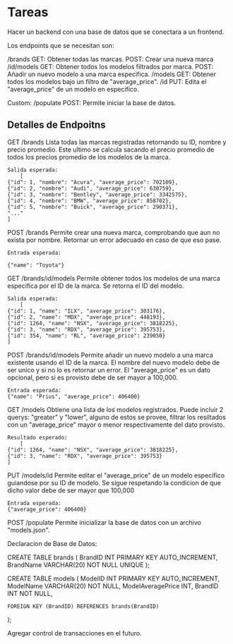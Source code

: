 # Tareas

Hacer un backend con una base de datos que se conectara a un frontend.

Los endpoints que se necesitan son:


/brands
    GET: Obtener todas las marcas.
    POST: Crear una nueva marca
    /id/models
        GET: Obtener todos los modelos filtrados por marca.
        POST: Añadir un nuevo modelo a una marca especifica.
/models
    GET: Obtener todos los modelos bajo un filtro de "average_price".
    /id
        PUT: Edita el "average_price" de un modelo en especifico.

Custom:
/populate
    POST: Permite iniciar la base de datos.


## Detalles de Endpoitns

GET /brands
    Lista todas las marcas registradas retornando su ID, nombre y precio promedio. Este ultimo se calcula sacando el precio promedio de todos los precios promedio de los modelos de la marca.

    Salida esperada:
        [
    {"id": 1, "nombre": "Acura", "average_price": 702109},
    {"id": 2, "nombre": "Audi", "average_price": 630759},
    {"id": 3, "nombre": "Bentley", "average_price": 3342575},
    {"id": 4, "nombre": "BMW", "average_price": 858702},
    {"id": 5, "nombre": "Buick", "average_price": 290371},
    "..."
    ]


POST /brands
    Permite crear una nueva marca, comprobando que aun no exista por nombre. Retornar un error adecuado en caso de que eso pase.

    Entrada esperada:

    {"name": "Toyota"}


GET /brands/id/models
    Permite obtener todos los modelos de una marca especifica por el ID de la marca. Se retorna el ID del modelo.

    Salida esperada:
        [
    {"id": 1, "name": "ILX", "average_price": 303176},
    {"id": 2, "name": "MDX", "average_price": 448193},
    {"id": 1264, "name": "NSX", "average_price": 3818225},
    {"id": 3, "name": "RDX", "average_price": 395753},
    {"id": 354, "name": "RL", "average_price": 239050}
    ]


POST /brands/id/models
    Permite añadir un nuevo modelo a una marca existente usando el ID de la marca. El nombre del nuevo modelo debe de ser unico y si no lo es retornar un error.
    El "average_price" es un dato opcional, pero si es provisto debe de ser mayor a 100,000.

    Entrada esperada:
    {"name": "Prius", "average_price": 406400}


GET /models
    Obtiene una lista de los modelos registrados. Puede incluir 2 querys: "greater" y "lower", alguno de estos se provee, filtrar los resiltados con un "average_price" mayor o menor respectivamente del dato provisto.

    Resultado esperado:
        [
    {"id": 1264, "name": "NSX", "average_price": 3818225},
    {"id": 3, "name": "RDX", "average_price": 395753}
    ]


PUT /models/id
    Permite editar el "average_price" de un modelo especifico guiandose por su ID de modelo. Se sigue respetando la condicion de que dicho valor debe de ser mayor que 100,000

    Entrada esperada:
    {"average_price": 406400}


POST /populate
    Permite inicializar la base de datos con un archivo "models.json".



Declaracion de Base de Datos:


CREATE TABLE brands (
	BrandID INT PRIMARY KEY AUTO_INCREMENT,
    BrandName VARCHAR(20) NOT NULL UNIQUE
);

CREATE TABLE models (
	ModelID INT PRIMARY KEY AUTO_INCREMENT,
    ModelName VARCHAR(20) NOT NULL,
    ModelAveragePrice INT,
    BrandID INT NOT NULL,
    
    FOREIGN KEY (BrandID) REFERENCES brands(BrandID)
);


Agregar control de transacciones en el futuro.